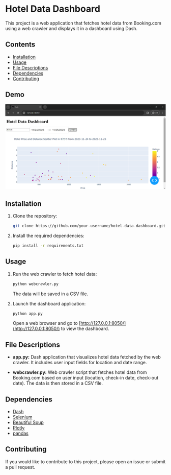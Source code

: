 # Hotel Data Dashboard

This project is a web application that fetches hotel data from Booking.com using a web crawler and displays it in a dashboard using Dash.

## Contents

- [Installation](#installation)
- [Usage](#usage)
- [File Descriptions](#file-descriptions)
- [Dependencies](#dependencies)
- [Contributing](#contributing)

## Demo

![Demo](demo.png)

## Installation

1. Clone the repository:

    ```bash
    git clone https://github.com/your-username/hotel-data-dashboard.git
    ```

2. Install the required dependencies:

    ```bash
    pip install -r requirements.txt
    ```

## Usage

1. Run the web crawler to fetch hotel data:

    ```bash
    python webcrawler.py
    ```

   The data will be saved in a CSV file.

2. Launch the dashboard application:

    ```bash
    python app.py
    ```

   Open a web browser and go to [http://127.0.0.1:8050/](http://127.0.0.1:8050/) to view the dashboard.

## File Descriptions

- **app.py:** Dash application that visualizes hotel data fetched by the web crawler. It includes user input fields for location and date range.

- **webcrawler.py:** Web crawler script that fetches hotel data from Booking.com based on user input (location, check-in date, check-out date). The data is then stored in a CSV file.

## Dependencies

- [Dash](https://dash.plotly.com/)
- [Selenium](https://www.selenium.dev/)
- [Beautiful Soup](https://www.crummy.com/software/BeautifulSoup/)
- [Plotly](https://plotly.com/)
- [pandas](https://pandas.pydata.org/)

## Contributing

If you would like to contribute to this project, please open an issue or submit a pull request.
